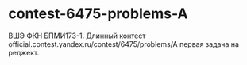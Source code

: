 # contest-6475-problems-A
ВШЭ ФКН БПМИ173-1. Длинный контест official.contest.yandex.ru/contest/6475/problems/A первая задача на реджект.
